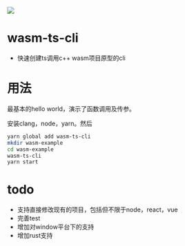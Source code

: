 ![](https://img.shields.io/npm/v/wasm-ts-cli.svg)
# wasm-ts-cli
* 快速创建ts调用c++ wasm项目原型的cli
# 用法 
最基本的hello world，演示了函数调用及传参。

安装clang，node，yarn。然后
```sh
yarn global add wasm-ts-cli
mkdir wasm-example
cd wasm-example
wasm-ts-cli
yarn start
```
# todo
* 支持直接修改现有的项目，包括但不限于node，react，vue
* 完善test
* 增加对window平台下的支持
* 增加rust支持